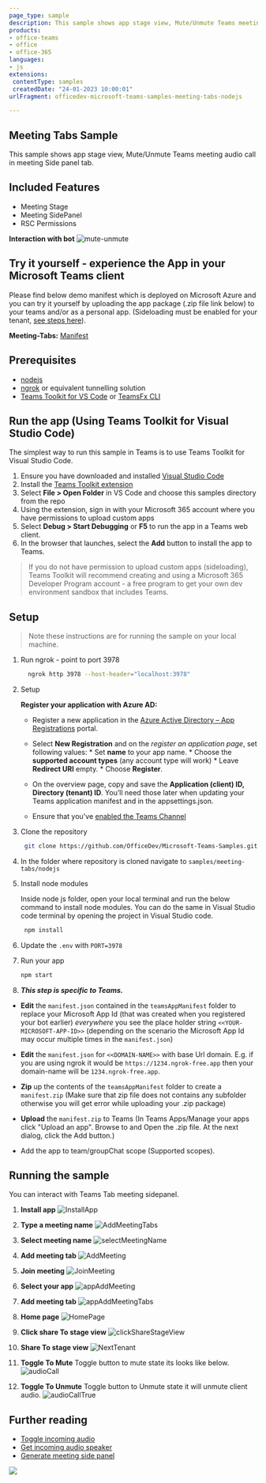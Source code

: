```yaml
---
page_type: sample
description: This sample shows app stage view, Mute/Unmute Teams meeting audio call in meeting Side panel tab.
products:
- office-teams
- office
- office-365
languages:
- js
extensions:
 contentType: samples
 createdDate: "24-01-2023 10:00:01"
urlFragment: officedev-microsoft-teams-samples-meeting-tabs-nodejs

---
```


## Meeting Tabs Sample

This sample shows app stage view, Mute/Unmute Teams meeting audio call in meeting Side panel tab.

## Included Features
* Meeting Stage
* Meeting SidePanel
* RSC Permissions

**Interaction with bot**
![mute-unmute](Images/MeetingTabsGif.gif)

## Try it yourself - experience the App in your Microsoft Teams client
Please find below demo manifest which is deployed on Microsoft Azure and you can try it yourself by uploading the app package (.zip file link below) to your teams and/or as a personal app. (Sideloading must be enabled for your tenant, [see steps here](https://docs.microsoft.com/microsoftteams/platform/concepts/build-and-test/prepare-your-o365-tenant#enable-custom-teams-apps-and-turn-on-custom-app-uploading)).

**Meeting-Tabs:** [Manifest](/samples/meeting-tabs/nodejs/demo-manifest/meeting-tabs.zip)

## Prerequisites

- [nodejs](https://nodejs.org/en/)
- [ngrok](https://ngrok.com/) or equivalent tunnelling solution
- [Teams Toolkit for VS Code](https://marketplace.visualstudio.com/items?itemName=TeamsDevApp.ms-teams-vscode-extension) or [TeamsFx CLI](https://learn.microsoft.com/microsoftteams/platform/toolkit/teamsfx-cli?pivots=version-one)

## Run the app (Using Teams Toolkit for Visual Studio Code)

The simplest way to run this sample in Teams is to use Teams Toolkit for Visual Studio Code.

1. Ensure you have downloaded and installed [Visual Studio Code](https://code.visualstudio.com/docs/setup/setup-overview)
1. Install the [Teams Toolkit extension](https://marketplace.visualstudio.com/items?itemName=TeamsDevApp.ms-teams-vscode-extension)
1. Select **File > Open Folder** in VS Code and choose this samples directory from the repo
1. Using the extension, sign in with your Microsoft 365 account where you have permissions to upload custom apps
1. Select **Debug > Start Debugging** or **F5** to run the app in a Teams web client.
1. In the browser that launches, select the **Add** button to install the app to Teams.
> If you do not have permission to upload custom apps (sideloading), Teams Toolkit will recommend creating and using a Microsoft 365 Developer Program account - a free program to get your own dev environment sandbox that includes Teams.

## Setup

> Note these instructions are for running the sample on your local machine.

1. Run ngrok - point to port 3978

   ```bash
     ngrok http 3978 --host-header="localhost:3978"
   ```  

2. Setup

    **Register your application with Azure AD:**

     - Register a new application in the [Azure Active Directory – App Registrations](https://go.microsoft.com/fwlink/?linkid=2083908) portal.

     - Select **New Registration** and on the *register an application page*, set following values:
           * Set **name** to your app name.
           * Choose the **supported account types** (any account type will work)
           * Leave **Redirect URI** empty.
           * Choose **Register**.

     - On the overview page, copy and save the **Application (client) ID, Directory (tenant) ID**. You’ll need those later when updating your Teams application manifest and in the appsettings.json.

     - Ensure that you've [enabled the Teams Channel](https://docs.microsoft.com/en-us/azure/bot-service/channel-connect-teams?view=azure-bot-service-4.0)

3. Clone the repository

     ```bash
      git clone https://github.com/OfficeDev/Microsoft-Teams-Samples.git
     ```

4. In the folder where repository is cloned navigate to `samples/meeting-tabs/nodejs`

5. Install node modules

     Inside node js folder, open your local terminal and run the below command to install node modules. You can do the same in Visual Studio code terminal by opening the project in Visual Studio code.

     ```bash
      npm install
     ```

6. Update the `.env` with `PORT=3978`

7. Run your app

    ```bash
    npm start
    ```

 8. __*This step is specific to Teams.*__

- **Edit** the `manifest.json` contained in the  `teamsAppManifest` folder to replace your Microsoft App Id (that was created when you registered your bot earlier) *everywhere* you see the place holder string `<<YOUR-MICROSOFT-APP-ID>>` (depending on the scenario the Microsoft App Id may occur multiple times in the `manifest.json`)

- **Edit** the `manifest.json` for `<<DOMAIN-NAME>>` with base Url domain. E.g. if you are using ngrok it would be `https://1234.ngrok-free.app` then your domain-name will be `1234.ngrok-free.app`.

- **Zip** up the contents of the `teamsAppManifest` folder to create a `manifest.zip` (Make sure that zip file does not contains any subfolder otherwise you will get error while uploading your .zip package)

- **Upload** the `manifest.zip` to Teams (In Teams Apps/Manage your apps click "Upload an app". Browse to and Open the .zip file. At the next dialog, click the Add button.)

- Add the app to team/groupChat scope (Supported scopes). 

## Running the sample

You can interact with Teams Tab meeting sidepanel.

1. **Install app**
![InstallApp](Images/InstallApp.png)

2. **Type a meeting name**
![AddMeetingTabs](Images/AddMeetingTabs.png)

3. **Select meeting name**
![selectMeetingName](Images/selectMeetingName.png)

4. **Add meeting tab**
![AddMeeting](Images/AddMeeting.png)

5. **Join meeting**
![JoinMeeting](Images/JoinMeeting.png)

6. **Select your app**
![appAddMeeting](Images/appAddMeeting.png)

7. **Add meeting tab**
![appAddMeetingTabs](Images/appAddMeetingTabs.png)

8. **Home page**
![HomePage](Images/HomePage.png)

9. **Click share To stage view**
![clickShareStageView](Images/clickShareStageView.png)

10. **Share To stage view**
![NextTenant](Images/NextTenant.png)

11. **Toggle To Mute**
Toggle button to mute state its looks like below.
![audioCall](Images/audioCall.png)

12. **Toggle To Unmute**
Toggle button to Unmute state it will unmute client audio.
![audioCallTrue](Images/audioCallTrue.png)

## Further reading

- [Toggle incoming audio](https://docs.microsoft.com/en-us/microsoftteams/platform/apps-in-teams-meetings/api-references?tabs=dotnet#toggle-incoming-audio)
- [Get incoming audio speaker](https://docs.microsoft.com/en-us/microsoftteams/platform/apps-in-teams-meetings/api-references?tabs=dotnet#get-incoming-audio-speaker)
- [Generate meeting side panel](https://learn.microsoft.com/en-us/microsoftteams/platform/sbs-meetings-sidepanel?tabs=vs)



<img src="https://pnptelemetry.azurewebsites.net/microsoft-teams-samples/samples/meeting-tabs-nodejs" />